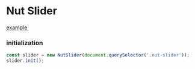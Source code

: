 # Nut Slider

[example](https://pavliukdmytro.github.io/nut-slider/)

### initialization

```javascript
const slider = new NutSlider(document.querySelector('.nut-slider'));
slider.init();
```